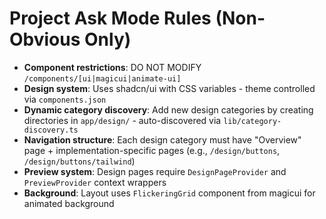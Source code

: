 # Project Ask Mode Rules (Non-Obvious Only)

- **Component restrictions**: DO NOT MODIFY `/components/[ui|magicui|animate-ui]`
- **Design system**: Uses shadcn/ui with CSS variables - theme controlled via `components.json`
- **Dynamic category discovery**: Add new design categories by creating directories in `app/design/` - auto-discovered via `lib/category-discovery.ts`
- **Navigation structure**: Each design category must have "Overview" page + implementation-specific pages (e.g., `/design/buttons`, `/design/buttons/tailwind`)
- **Preview system**: Design pages require `DesignPageProvider` and `PreviewProvider` context wrappers
- **Background**: Layout uses `FlickeringGrid` component from magicui for animated background